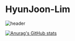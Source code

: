 # HyunJoon-Lim

![header](https://capsule-render.vercel.app/api?type=egg&color=gradient&height=300&section=footer&text=capsule%20render&fontSize=90)

[![Anurag's GitHub stats](https://github-readme-stats.vercel.app/api?username=jungking&count_private=true&theme=tokyonight)](https://github.com/anuraghazra/github-readme-stats)
